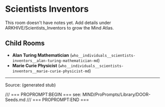 # Scientists Inventors

This room doesn't have notes yet. Add details under ARKHIVE/Scientists_Inventors to grow the Mind Atlas.

## Child Rooms
- **Alan Turing Mathematician** (`who__individuals__scientists-inventors__alan-turing-mathematician-md`)
- **Marie Curie Physicist** (`who__individuals__scientists-inventors__marie-curie-physicist-md`)

---
Source: (generated stub)

/// === PROPROMPT:BEGIN ===
see: MIND/ProPrompts/Library/DOOR-Seeds.md
/// === PROPROMPT:END ===
